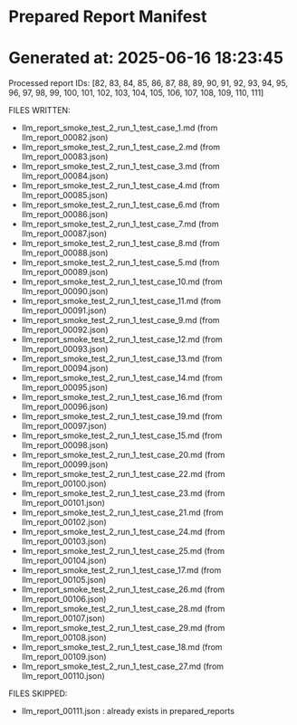 # Prepared Report Manifest
Generated at: 2025-06-16 18:23:45
=============================================
Processed report IDs: [82, 83, 84, 85, 86, 87, 88, 89, 90, 91, 92, 93, 94, 95, 96, 97, 98, 99, 100, 101, 102, 103, 104, 105, 106, 107, 108, 109, 110, 111]

FILES WRITTEN:
- llm_report_smoke_test_2_run_1_test_case_1.md (from llm_report_00082.json)
- llm_report_smoke_test_2_run_1_test_case_2.md (from llm_report_00083.json)
- llm_report_smoke_test_2_run_1_test_case_3.md (from llm_report_00084.json)
- llm_report_smoke_test_2_run_1_test_case_4.md (from llm_report_00085.json)
- llm_report_smoke_test_2_run_1_test_case_6.md (from llm_report_00086.json)
- llm_report_smoke_test_2_run_1_test_case_7.md (from llm_report_00087.json)
- llm_report_smoke_test_2_run_1_test_case_8.md (from llm_report_00088.json)
- llm_report_smoke_test_2_run_1_test_case_5.md (from llm_report_00089.json)
- llm_report_smoke_test_2_run_1_test_case_10.md (from llm_report_00090.json)
- llm_report_smoke_test_2_run_1_test_case_11.md (from llm_report_00091.json)
- llm_report_smoke_test_2_run_1_test_case_9.md (from llm_report_00092.json)
- llm_report_smoke_test_2_run_1_test_case_12.md (from llm_report_00093.json)
- llm_report_smoke_test_2_run_1_test_case_13.md (from llm_report_00094.json)
- llm_report_smoke_test_2_run_1_test_case_14.md (from llm_report_00095.json)
- llm_report_smoke_test_2_run_1_test_case_16.md (from llm_report_00096.json)
- llm_report_smoke_test_2_run_1_test_case_19.md (from llm_report_00097.json)
- llm_report_smoke_test_2_run_1_test_case_15.md (from llm_report_00098.json)
- llm_report_smoke_test_2_run_1_test_case_20.md (from llm_report_00099.json)
- llm_report_smoke_test_2_run_1_test_case_22.md (from llm_report_00100.json)
- llm_report_smoke_test_2_run_1_test_case_23.md (from llm_report_00101.json)
- llm_report_smoke_test_2_run_1_test_case_21.md (from llm_report_00102.json)
- llm_report_smoke_test_2_run_1_test_case_24.md (from llm_report_00103.json)
- llm_report_smoke_test_2_run_1_test_case_25.md (from llm_report_00104.json)
- llm_report_smoke_test_2_run_1_test_case_17.md (from llm_report_00105.json)
- llm_report_smoke_test_2_run_1_test_case_26.md (from llm_report_00106.json)
- llm_report_smoke_test_2_run_1_test_case_28.md (from llm_report_00107.json)
- llm_report_smoke_test_2_run_1_test_case_29.md (from llm_report_00108.json)
- llm_report_smoke_test_2_run_1_test_case_18.md (from llm_report_00109.json)
- llm_report_smoke_test_2_run_1_test_case_27.md (from llm_report_00110.json)

FILES SKIPPED:
- llm_report_00111.json          : already exists in prepared_reports

